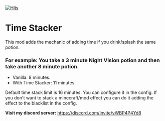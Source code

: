 [![Hits](https://hits.sh/github.com/tonimatasdev/timestacker.svg?view=today-total&label=Views)](https://hits.sh/github.com/tonimatasdev/timestacker/)
# Time Stacker
This mod adds the mechanic of adding time if you drink/splash the same potion.

### For example: You take a 3 minute Night Vision potion and then take another 8 minute potion.
- Vanilla: 8 minutes.
- With Time Stacker: 11 minutes

Default time stack limit is 16 minutes. You can configure it in the config. If you don't want to stack a minecraft/mod effect you can do it adding the effect to the blacklist in the config.

**Visit my discord server:** https://discord.com/invite/vWBP4P4Yd8
